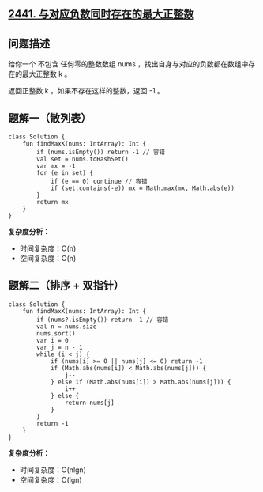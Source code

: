 ## [2441. 与对应负数同时存在的最大正整数](https://leetcode.cn/problems/largest-positive-integer-that-exists-with-its-negative/description/)

## 问题描述

给你一个 不包含 任何零的整数数组 nums ，找出自身与对应的负数都在数组中存在的最大正整数 k 。

返回正整数 k ，如果不存在这样的整数，返回 -1 。

## 题解一（散列表）

```
class Solution {
    fun findMaxK(nums: IntArray): Int {
        if (nums.isEmpty()) return -1 // 容错
        val set = nums.toHashSet()
        var mx = -1
        for (e in set) {
            if (e == 0) continue // 容错
            if (set.contains(-e)) mx = Math.max(mx, Math.abs(e))
        }
        return mx
    }
}
```

**复杂度分析：**

- 时间复杂度：O(n)
- 空间复杂度：O(n)

## 题解二（排序 + 双指针）

```
class Solution {
    fun findMaxK(nums: IntArray): Int {
        if (nums?.isEmpty()) return -1 // 容错
        val n = nums.size
        nums.sort()
        var i = 0 
        var j = n - 1
        while (i < j) {
            if (nums[i] >= 0 || nums[j] <= 0) return -1
            if (Math.abs(nums[i]) < Math.abs(nums[j])) {
                j--
            } else if (Math.abs(nums[i]) > Math.abs(nums[j])) {
                i++
            } else {
                return nums[j]
            }
        }
        return -1
    }
}
```

**复杂度分析：**

- 时间复杂度：O(nlgn)
- 空间复杂度：O(lgn)
